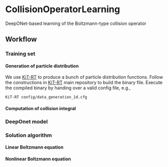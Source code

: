 # CollisionOperatorLearning

DeepONet-based learning of the Boltzmann-type collision operator

## Workflow

### Training set

#### Generation of particle distribution

We use [KiT-RT](https://github.com/CSMMLab/KiT-RT) to produce a bunch of particle distribution functions.
Follow the constructions in [KiT-RT](https://github.com/CSMMLab/KiT-RT) main repository to build the binary file.
Execute the compiled binary by handing over a valid config file, e.g.,

```
KiT-RT config/data_generation_1d.cfg
```

#### Computation of collision integral



### DeepOnet model


### Solution algorithm

#### Linear Boltzmann equation

#### Nonlinear Boltzmann equation